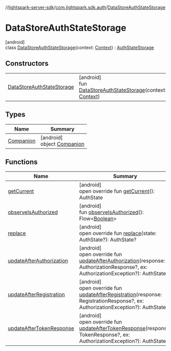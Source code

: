 //[lightspark-server-sdk](../../../index.md)/[com.lightspark.sdk.auth](../index.md)/[DataStoreAuthStateStorage](index.md)

# DataStoreAuthStateStorage

[android]\
class [DataStoreAuthStateStorage](index.md)(context: [Context](https://developer.android.com/reference/kotlin/android/content/Context.html)) : [AuthStateStorage](../-auth-state-storage/index.md)

## Constructors

| | |
|---|---|
| [DataStoreAuthStateStorage](-data-store-auth-state-storage.md) | [android]<br>fun [DataStoreAuthStateStorage](-data-store-auth-state-storage.md)(context: [Context](https://developer.android.com/reference/kotlin/android/content/Context.html)) |

## Types

| Name | Summary |
|---|---|
| [Companion](-companion/index.md) | [android]<br>object [Companion](-companion/index.md) |

## Functions

| Name | Summary |
|---|---|
| [getCurrent](get-current.md) | [android]<br>open override fun [getCurrent](get-current.md)(): AuthState |
| [observeIsAuthorized](observe-is-authorized.md) | [android]<br>fun [observeIsAuthorized](observe-is-authorized.md)(): Flow&lt;[Boolean](https://kotlinlang.org/api/latest/jvm/stdlib/kotlin/-boolean/index.html)&gt; |
| [replace](replace.md) | [android]<br>open override fun [replace](replace.md)(state: AuthState?): AuthState? |
| [updateAfterAuthorization](update-after-authorization.md) | [android]<br>open override fun [updateAfterAuthorization](update-after-authorization.md)(response: AuthorizationResponse?, ex: AuthorizationException?): AuthState? |
| [updateAfterRegistration](update-after-registration.md) | [android]<br>open override fun [updateAfterRegistration](update-after-registration.md)(response: RegistrationResponse?, ex: AuthorizationException?): AuthState? |
| [updateAfterTokenResponse](update-after-token-response.md) | [android]<br>open override fun [updateAfterTokenResponse](update-after-token-response.md)(response: TokenResponse?, ex: AuthorizationException?): AuthState? |
